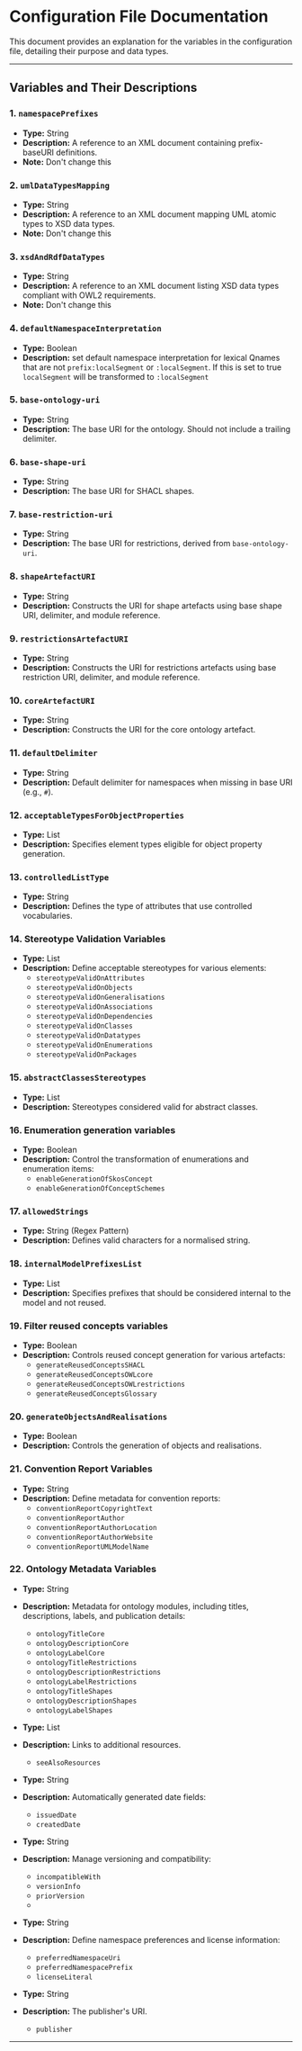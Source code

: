 # Configuration File Documentation

This document provides an explanation for the variables in the configuration file, detailing their purpose and data types.

---

## Variables and Their Descriptions

### 1. `namespacePrefixes`
- **Type:** String
- **Description:** A reference to an XML document containing prefix-baseURI definitions.
- **Note:** Don't change this

### 2. `umlDataTypesMapping`
- **Type:** String
- **Description:** A reference to an XML document mapping UML atomic types to XSD data types.
- **Note:** Don't change this

### 3. `xsdAndRdfDataTypes`
- **Type:** String
- **Description:** A reference to an XML document listing XSD data types compliant with OWL2 requirements.
- **Note:** Don't change this

### 4. `defaultNamespaceInterpretation`
- **Type:** Boolean
- **Description:** set default namespace interpretation for lexical Qnames that are not `prefix:localSegment` or `:localSegment`. If this 
    is set to true `localSegment` will be transformed to `:localSegment`

### 5. `base-ontology-uri`
- **Type:** String
- **Description:** The base URI for the ontology. Should not include a trailing delimiter.

### 6. `base-shape-uri`
- **Type:** String
- **Description:** The base URI for SHACL shapes.

### 7. `base-restriction-uri`
- **Type:** String
- **Description:** The base URI for restrictions, derived from `base-ontology-uri`.

### 8. `shapeArtefactURI`
- **Type:** String
- **Description:** Constructs the URI for shape artefacts using base shape URI, delimiter, and module reference.

### 9. `restrictionsArtefactURI`
- **Type:** String
- **Description:** Constructs the URI for restrictions artefacts using base restriction URI, delimiter, and module reference.

### 10. `coreArtefactURI`
- **Type:** String
- **Description:** Constructs the URI for the core ontology artefact.

### 11. `defaultDelimiter`
- **Type:** String
- **Description:** Default delimiter for namespaces when missing in base URI (e.g., `#`).

### 12. `acceptableTypesForObjectProperties`
- **Type:** List
- **Description:** Specifies element types eligible for object property generation.

### 13. `controlledListType`
- **Type:** String
- **Description:** Defines the type of attributes that use controlled vocabularies.

### 14. Stereotype Validation Variables
- **Type:** List
- **Description:** Define acceptable stereotypes for various elements:
  - `stereotypeValidOnAttributes`
  - `stereotypeValidOnObjects`
  - `stereotypeValidOnGeneralisations`
  - `stereotypeValidOnAssociations`
  - `stereotypeValidOnDependencies`
  - `stereotypeValidOnClasses`
  - `stereotypeValidOnDatatypes`
  - `stereotypeValidOnEnumerations`
  - `stereotypeValidOnPackages`

### 15. `abstractClassesStereotypes`
- **Type:** List
- **Description:** Stereotypes considered valid for abstract classes.

### 16. Enumeration generation variables
- **Type:** Boolean
- **Description:** Control the transformation of enumerations and enumeration items:
  - `enableGenerationOfSkosConcept`
  - `enableGenerationOfConceptSchemes`

### 17. `allowedStrings`
- **Type:** String (Regex Pattern)
- **Description:** Defines valid characters for a normalised string.

### 18. `internalModelPrefixesList`
- **Type:** List
- **Description:** Specifies prefixes that should be considered internal to the model and not reused.

### 19. Filter reused concepts variables
- **Type:** Boolean
- **Description:** Controls reused concept generation for various artefacts:
  - `generateReusedConceptsSHACL`
  - `generateReusedConceptsOWLcore`
  - `generateReusedConceptsOWLrestrictions`
  - `generateReusedConceptsGlossary`

### 20. `generateObjectsAndRealisations`
- **Type:** Boolean
- **Description:** Controls the generation of objects and realisations.

### 21. Convention Report Variables
- **Type:** String
- **Description:** Define metadata for convention reports:
  - `conventionReportCopyrightText`
  - `conventionReportAuthor`
  - `conventionReportAuthorLocation`
  - `conventionReportAuthorWebsite`
  - `conventionReportUMLModelName`

### 22. Ontology Metadata Variables
- **Type:** String
- **Description:** Metadata for ontology modules, including titles, descriptions, labels, and publication details:
  - `ontologyTitleCore`
  - `ontologyDescriptionCore`
  - `ontologyLabelCore`
  - `ontologyTitleRestrictions`
  - `ontologyDescriptionRestrictions`
  - `ontologyLabelRestrictions`
  - `ontologyTitleShapes`
  - `ontologyDescriptionShapes`
  - `ontologyLabelShapes`
 
- **Type:** List
- **Description:** Links to additional resources.
  - `seeAlsoResources`
  
- **Type:** String
- **Description:** Automatically generated date fields:
  - `issuedDate`
  - `createdDate`

- **Type:** String
- **Description:** Manage versioning and compatibility:
  - `incompatibleWith`
  - `versionInfo`
  - `priorVersion`
  - 
- **Type:** String
- **Description:** Define namespace preferences and license information:
  - `preferredNamespaceUri`
  - `preferredNamespacePrefix`
  - `licenseLiteral`
  
- **Type:** String
- **Description:** The publisher's URI.
  - `publisher`

---